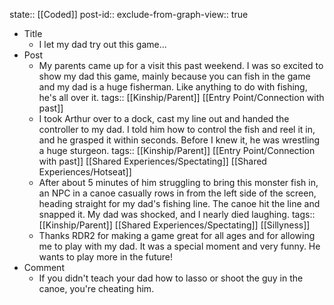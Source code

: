 state:: [[Coded]]
post-id::
exclude-from-graph-view:: true

- Title
  - I let my dad try out this game...
- Post
  - My parents came up for a visit this past weekend. I was so excited to show my dad this game, mainly because you can fish in the game and my dad is a huge fisherman. Like anything to do with fishing, he's all over it.
    tags:: [[Kinship/Parent]] [[Entry Point/Connection with past]]
  - I took Arthur over to a dock, cast my line out and handed the controller to my dad. I told him how to control the fish and reel it in, and he grasped it within seconds. Before I knew it, he was wrestling a huge sturgeon.
    tags:: [[Kinship/Parent]] [[Entry Point/Connection with past]] [[Shared Experiences/Spectating]] [[Shared Experiences/Hotseat]]
  - After about 5 minutes of him struggling to bring this monster fish in, an NPC in a canoe casually rows in from the left side of the screen, heading straight for my dad's fishing line. The canoe hit the line and snapped it. My dad was shocked, and I nearly died laughing.
    tags:: [[Kinship/Parent]] [[Shared Experiences/Spectating]] [[Sillyness]]
  - Thanks RDR2 for making a game great for all ages and for allowing me to play with my dad. It was a special moment and very funny. He wants to play more in the future!
- Comment
  - If you didn't teach your dad how to lasso or shoot the guy in the canoe, you're cheating him.
